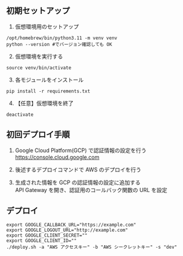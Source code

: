 ## 初期セットアップ

1. 仮想環境用のセットアップ

```shell
/opt/homebrew/bin/python3.11 -m venv venv
python --version #でバージョン確認しても OK
```

2. 仮想環境を実行する

```shell
source venv/bin/activate
```

3. 各モジュールをインストール

```shell
pip install -r requirements.txt
```

4. 【任意】仮想環境を終了

```shell
deactivate
```

## 初回デプロイ手順

1. Google Cloud Platform(GCP) で認証情報の設定を行う  
   https://console.cloud.google.com

2. 後述するデプロイコマンドで AWS のデプロイを行う

3. 生成された情報を GCP の認証情報の設定に追加する  
   API Gateway を開き、認証用のコールバック関数の URL を設定

## デプロイ

```shell
export GOOGLE_CALLBACK_URL="https://example.com"
export GOOGLE_LOGOUT_URL="http://example.com"
export GOOGLE_CLIENT_SECRET=""
export GOOGLE_CLIENT_ID=""
./deploy.sh -a "AWS アクセスキー" -b "AWS シークレットキー" -s "dev"
```
